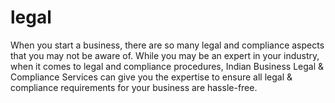 # legal
When you start a business, there are so many legal and compliance aspects that you may not be aware of. While you may be an expert in your industry, when it comes to legal and compliance procedures, Indian Business Legal &amp; Compliance Services can give you the expertise to ensure all legal &amp; compliance requirements for your business are hassle-free.
